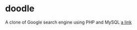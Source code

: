 # doodle
A clone of Google  search engine using PHP and MySQL
[a link](https://github.com/AnshKapoor/doodle/blob/master/screenshots/Video.gif)
